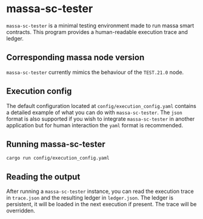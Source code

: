 # massa-sc-tester

`massa-sc-tester` is a minimal testing environment made to run massa smart contracts. This program provides a human-readable execution trace and ledger.

## Corresponding massa node version

`massa-sc-tester` currently mimics the behaviour of the `TEST.21.0` node.

## Execution config

The default configuration located at `config/execution_config.yaml` contains a detailed example of what you can do with `massa-sc-tester`. The `json` format is also supported if you wish to integrate `massa-sc-tester` in another application but for human interaction the `yaml` format is recommended.

## Running massa-sc-tester

```
cargo run config/execution_config.yaml
```

## Reading the output

After running a `massa-sc-tester` instance, you can read the execution trace in `trace.json` and the resulting ledger in `ledger.json`. The ledger is persistent, it will be loaded in the next execution if present. The trace will be overridden.

